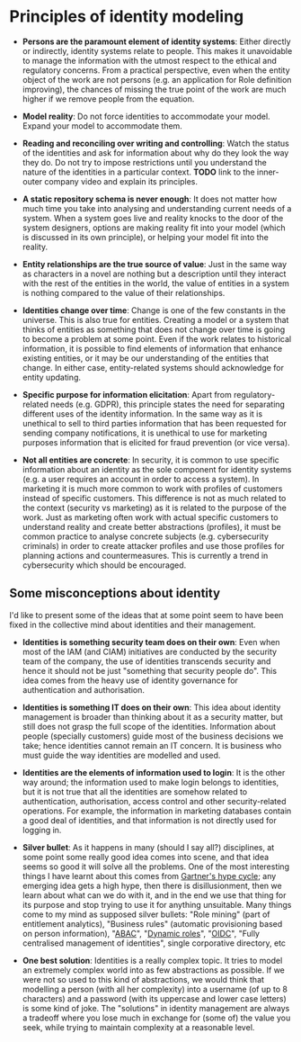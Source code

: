 # Principles of identity modeling

- **Persons are the paramount element of identity systems**: Either directly or indirectly, identity systems relate to people. This makes it unavoidable to manage the information with the utmost respect to the ethical and regulatory concerns. From a practical perspective, even when the entity object of the work are not persons (e.g. an application for Role definition improving), the chances of missing the true point of the work are much higher if we remove people from the equation.

- **Model reality**: Do not force identities to accommodate your model. Expand your model to accommodate them.

- **Reading and reconciling over writing and controlling**: Watch the status of the identities and ask for information about why do they look the way they do. Do not try to impose restrictions until you understand the nature of the identities in a particular context. **TODO** link to the inner-outer company video and explain its principles.

- **A static repository schema is never enough**: It does not matter how much time you take into analysing and understanding current needs of a system. When a system goes live and reality knocks to the door of the system designers, options are making reality fit into your model (which is discussed in its own principle), or helping your model fit into the reality.

- **Entity relationships are the true source of value**: Just in the same way as characters in a novel are nothing but a description until they interact with the rest of the entities in the world, the value of entities in a system is nothing compared to the value of their relationships.

- **Identities change over time**: Change is one of the few constants in the universe. This is also true for entities. Creating a model or a system that thinks of entities as something that does not change over time is going to become a problem at some point. Even if the work relates to historical information, it is possible to find elements of information that enhance existing entities, or it may be our understanding of the entities that change. In either case, entity-related systems should acknowledge for entity updating.

- **Specific purpose for information elicitation**: Apart from regulatory-related needs (e.g. GDPR), this principle states the need for separating different uses of the identity information. In the same way as it is unethical to sell to third parties information that has been requested for sending company notifications, it is unethical to use for marketing purposes information that is elicited for fraud prevention (or vice versa).

- **Not all entities are concrete**: In security, it is common to use specific information about an identity as the sole component for identity systems (e.g. a user requires an account in order to access a system). In marketing it is much more common to work with profiles of customers instead of specific customers. This difference is not as much related to the context (security vs marketing) as it is related to the purpose of the work. Just as marketing often work with actual specific customers to understand reality and create better abstractions (profiles), it must be common practice to analyse concrete subjects (e.g. cybersecurity criminals) in order to create attacker profiles and use those profiles for planning actions and countermeasures. This is currently a trend in cybersecurity which should be encouraged.

## Some misconceptions about identity

I'd like to present some of the ideas that at some point seem to have been fixed in the collective mind about identities and their management.

- **Identities is something security team does on their own**: Even when most of the IAM (and CIAM) initiatives are conducted by the security team of the company, the use of identities transcends security and hence it should not be just "something that security people do". This idea comes from the heavy use of identity governance for authentication and authorisation.

- **Identities is something IT does on their own**: This idea about identity management is broader than thinking about it as a security matter, but still does not grasp the full scope of the identities. Information about people (specially customers) guide most of the business decisions we take; hence identities cannot remain an IT concern. It is business who must guide the way identities are modelled and used.

- **Identities are the elements of information used to login**: It is the other way around; the information used to make login belongs to identities, but it is not true that all the identities are somehow related to authentication, authorisation, access control and other security-related operations. For example, the information in marketing databases contain a good deal of identities, and that information is not directly used for logging in.

- **Silver bullet**: As it happens in many (should I say all?) disciplines, at some point some really good idea comes into scene, and that idea seems so good it will solve all the problems. One of the most interesting things I have learnt about this comes from [Gartner's hype cycle](https://www.gartner.com/technology/research/methodologies/hype-cycle.jsp); any emerging idea gets a high hype, then there is disillusionment, then we learn about what can we do with it, and in the end we use that thing for its purpose and stop trying to use it for anything unsuitable. Many things come to my mind as supposed silver bullets: "Role mining" (part of entitlement analytics), "Business rules" (automatic provisioning based on person information), "[ABAC](https://en.wikipedia.org/wiki/Attribute-based_access_control)", "[Dynamic roles](https://www.ibm.com/support/knowledgecenter/SSRMWJ_6.0.0.2/com.ibm.isim.doc_6.0.0.2/overview/cpt/cpt_ic_oview_featur_rolestaticdynamic.htm)", "[OIDC](https://en.wikipedia.org/wiki/OpenID_Connect)", "Fully centralised management of identities", single corporative directory, etc

- **One best solution**: Identities is a really complex topic. It tries to model an extremely complex world into as few abstractions as possible. If we were not so used to this kind of abstractions, we would think that modelling a person (with all her complexity) into a username (of up to 8 characters) and a password (with its uppercase and lower case letters) is some kind of joke. The "solutions" in identity management are always a tradeoff where you lose much in exchange for (some of) the value you seek, while trying to maintain complexity at a reasonable level.
